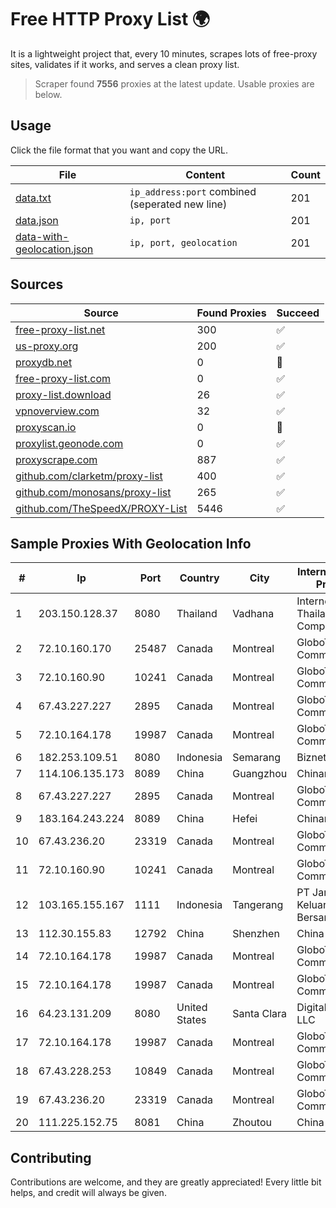 
# Free HTTP Proxy List 🌍

It is a lightweight project that, every 10 minutes, scrapes lots of free-proxy sites, validates if it works, and serves a clean proxy list.


> Scraper found **7556** proxies at the latest update. Usable proxies are below.

## Usage

Click the file format that you want and copy the URL.


|File|Content|Count|
|----|-------|-----|
|[data.txt](https://raw.githubusercontent.com/themiralay/Proxy-List-World/master/data.txt)|`ip_address:port` combined (seperated new line)|201|
|[data.json](https://raw.githubusercontent.com/themiralay/Proxy-List-World/master/data.json)|`ip, port`|201|
|[data-with-geolocation.json](https://raw.githubusercontent.com/themiralay/Proxy-List-World/master/data-with-geolocation.json)|`ip, port, geolocation`|201|

## Sources

|Source|Found Proxies|Succeed|
|------|-------------|-------|
|[free-proxy-list.net](https://free-proxy-list.net)|300|✅|
|[us-proxy.org](https://www.us-proxy.org)|200|✅|
|[proxydb.net](http://proxydb.net)|0|🚫|
|[free-proxy-list.com](https://free-proxy-list.com/?page=&port=&type%5B%5D=http&type%5B%5D=https&up_time=0&search=Search)|0|✅|
|[proxy-list.download](https://www.proxy-list.download/HTTP)|26|✅|
|[vpnoverview.com](https://vpnoverview.com/privacy/anonymous-browsing/free-proxy-servers)|32|✅|
|[proxyscan.io](https://www.proxyscan.io)|0|🚫|
|[proxylist.geonode.com](https://proxylist.geonode.com/api/proxy-list?limit=300&page=1&sort_by=lastChecked&sort_type=desc&protocols=http,https)|0|✅|
|[proxyscrape.com](https://api.proxyscrape.com/v2/?request=displayproxies&protocol=http&timeout=10000&country=all&ssl=all&anonymity=all)|887|✅|
|[github.com/clarketm/proxy-list](https://raw.githubusercontent.com/clarketm/proxy-list/master/proxy-list-raw.txt)|400|✅|
|[github.com/monosans/proxy-list](https://raw.githubusercontent.com/monosans/proxy-list/main/proxies/http.txt)|265|✅|
|[github.com/TheSpeedX/PROXY-List](https://raw.githubusercontent.com/TheSpeedX/PROXY-List/master/http.txt)|5446|✅|


## Sample Proxies With Geolocation Info

|#|Ip|Port|Country|City|Internet Service Provider|
|-|--|----|-------|----|-------------------------|
|1|203.150.128.37|8080|Thailand|Vadhana|Internet Thailand Company Ltd|
|2|72.10.160.170|25487|Canada|Montreal|GloboTech Communications|
|3|72.10.160.90|10241|Canada|Montreal|GloboTech Communications|
|4|67.43.227.227|2895|Canada|Montreal|GloboTech Communications|
|5|72.10.164.178|19987|Canada|Montreal|GloboTech Communications|
|6|182.253.109.51|8080|Indonesia|Semarang|Biznet Metronet|
|7|114.106.135.173|8089|China|Guangzhou|Chinanet|
|8|67.43.227.227|2895|Canada|Montreal|GloboTech Communications|
|9|183.164.243.224|8089|China|Hefei|Chinanet|
|10|67.43.236.20|23319|Canada|Montreal|GloboTech Communications|
|11|72.10.160.90|10241|Canada|Montreal|GloboTech Communications|
|12|103.165.155.167|1111|Indonesia|Tangerang|PT Jaringan Keluarga Bersama|
|13|112.30.155.83|12792|China|Shenzhen|China Mobile|
|14|72.10.164.178|19987|Canada|Montreal|GloboTech Communications|
|15|72.10.164.178|19987|Canada|Montreal|GloboTech Communications|
|16|64.23.131.209|8080|United States|Santa Clara|DigitalOcean, LLC|
|17|72.10.164.178|19987|Canada|Montreal|GloboTech Communications|
|18|67.43.228.253|10849|Canada|Montreal|GloboTech Communications|
|19|67.43.236.20|23319|Canada|Montreal|GloboTech Communications|
|20|111.225.152.75|8081|China|Zhoutou|China Telecom|



## Contributing

Contributions are welcome, and they are greatly appreciated! Every
little bit helps, and credit will always be given.

